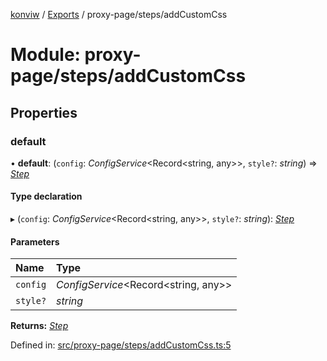 [konviw]() / [Exports](../modules.md) / proxy-page/steps/addCustomCss

# Module: proxy-page/steps/addCustomCss

## Properties

### default

• **default**: (`config`: *ConfigService*<Record<string, any\>\>, `style?`: *string*) => [*Step*](../interfaces/proxy_page_proxy_page_step.step.md)

#### Type declaration

▸ (`config`: *ConfigService*<Record<string, any\>\>, `style?`: *string*): [*Step*](../interfaces/proxy_page_proxy_page_step.step.md)

#### Parameters

| Name | Type |
| :------ | :------ |
| `config` | *ConfigService*<Record<string, any\>\> |
| `style?` | *string* |

**Returns:** [*Step*](../interfaces/proxy_page_proxy_page_step.step.md)

Defined in: [src/proxy-page/steps/addCustomCss.ts:5](https://github.com/Sanofi-IADC/konviw/blob/d2e0da9/src/proxy-page/steps/addCustomCss.ts#L5)
